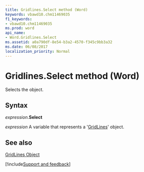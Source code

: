 ```yaml
---
title: Gridlines.Select method (Word)
keywords: vbawd10.chm11469035
f1_keywords:
- vbawd10.chm11469035
ms.prod: word
api_name:
- Word.Gridlines.Select
ms.assetid: a0a790df-8e54-b3a2-4570-f345c9bb3a32
ms.date: 06/08/2017
localization_priority: Normal
---
```



# Gridlines.Select method (Word)

Selects the object.


## Syntax

_expression_.**Select**

_expression_ A variable that represents a '[GridLines](Word.GridLines.md)' object.


## See also


[GridLines Object](Word.GridLines.md)

[!include[Support and feedback](~/includes/feedback-boilerplate.md)]